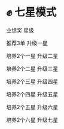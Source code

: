 # ✊ 七星模式



业绩奖                星级       &#x20;

推荐3单     升级一星       &#x20;

培养2个一星        升级二星       &#x20;

培养2个二星        升级三星       &#x20;

培养2个三星        升级四星       &#x20;

培养2个四星        升级五星      &#x20;

培养2个五星        升级六星       &#x20;

培养2个六星        升级七星       &#x20;
